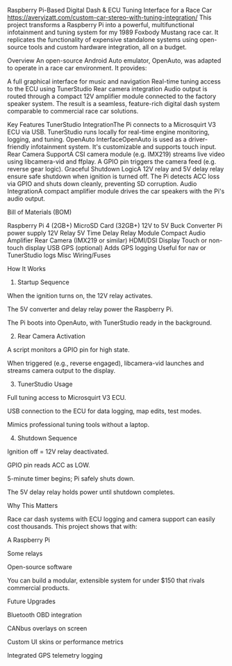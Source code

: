 Raspberry Pi-Based Digital Dash & ECU Tuning Interface for a Race Car https://averyizatt.com/custom-car-stereo-with-tuning-integration/
This project transforms a Raspberry Pi into a powerful, multifunctional infotainment and tuning system for my 1989 Foxbody Mustang race car. It replicates the functionality of expensive standalone systems using open-source tools and custom hardware integration, all on a budget.

Overview
An open-source Android Auto emulator, OpenAuto, was adapted to operate in a race car environment. It provides:

A full graphical interface for music and navigation
Real-time tuning access to the ECU using TunerStudio
Rear camera integration
Audio output is routed through a compact 12V amplifier module connected to the factory speaker system. The result is a seamless, feature-rich digital dash system comparable to commercial race car solutions.

Key Features
TunerStudio IntegrationThe Pi connects to a Microsquirt V3 ECU via USB. TunerStudio runs locally for real-time engine monitoring, logging, and tuning.
OpenAuto InterfaceOpenAuto is used as a driver-friendly infotainment system. It's customizable and supports touch input.
Rear Camera SupportA CSI camera module (e.g. IMX219) streams live video using libcamera-vid and ffplay. A GPIO pin triggers the camera feed (e.g. reverse gear logic).
Graceful Shutdown LogicA 12V relay and 5V delay relay ensure safe shutdown when ignition is turned off. The Pi detects ACC loss via GPIO and shuts down cleanly, preventing SD corruption.
Audio IntegrationA compact amplifier module drives the car speakers with the Pi's audio output.

Bill of Materials (BOM)



Raspberry Pi 4 (2GB+)
MicroSD Card (32GB+)
12V to 5V Buck Converter
Pi power supply
12V Relay
5V Time Delay Relay Module
Compact Audio Amplifier
Rear Camera (IMX219 or similar)
HDMI/DSI Display
Touch or non-touch display
USB GPS (optional)
Adds GPS logging
Useful for nav or TunerStudio logs
Misc Wiring/Fuses


How It Works

1. Startup Sequence

When the ignition turns on, the 12V relay activates.

The 5V converter and delay relay power the Raspberry Pi.

The Pi boots into OpenAuto, with TunerStudio ready in the background.

2. Rear Camera Activation

A script monitors a GPIO pin for high state.

When triggered (e.g., reverse engaged), libcamera-vid launches and streams camera output to the display.

3. TunerStudio Usage

Full tuning access to Microsquirt V3 ECU.

USB connection to the ECU for data logging, map edits, test modes.

Mimics professional tuning tools without a laptop.

4. Shutdown Sequence

Ignition off = 12V relay deactivated.

GPIO pin reads ACC as LOW.

5-minute timer begins; Pi safely shuts down.

The 5V delay relay holds power until shutdown completes.

Why This Matters

Race car dash systems with ECU logging and camera support can easily cost thousands. This project shows that with:

A Raspberry Pi

Some relays

Open-source software

You can build a modular, extensible system for under $150 that rivals commercial products.

Future Upgrades

Bluetooth OBD integration

CANbus overlays on screen

Custom UI skins or performance metrics

Integrated GPS telemetry logging
